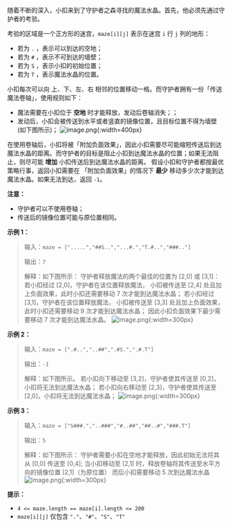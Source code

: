 随着不断的深入，小扣来到了守护者之森寻找的魔法水晶。首先，他必须先通过守护者的考验。

考验的区域是一个正方形的迷宫，`maze[i][j]` 表示在迷宫 `i` 行 `j` 列的地形：
- 若为 `.` ，表示可以到达的空地；
- 若为 `#` ，表示不可到达的墙壁；
- 若为 `S` ，表示小扣的初始位置；
- 若为 `T` ，表示魔法水晶的位置。

小扣每次可以向 上、下、左、右 相邻的位置移动一格。而守护者拥有一份「传送魔法卷轴」，使用规则如下：
- 魔法需要在小扣位于 **空地** 时才能释放，发动后卷轴消失；；
- 发动后，小扣会被传送到水平或者竖直的镜像位置，且目标位置不得为墙壁(如下图所示)；
![image.png](https://pic.leetcode.cn/1681789509-wTekFu-image.png){:width=400px}

在使用卷轴后，小扣将被「附加负面效果」，因此小扣需要尽可能缩短传送后到达魔法水晶的距离。而守护者的目标是阻止小扣到达魔法水晶的位置；如果无法阻止，则尽可能 **增加** 小扣传送后到达魔法水晶的距离。
假设小扣和守护者都按最优策略行事，返回小扣需要在 「附加负面效果」的情况下 **最少** 移动多少次才能到达魔法水晶。如果无法到达，返回 `-1`。

**注意：**
- 守护者可以不使用卷轴；
- 传送后的镜像位置可能与原位置相同。

**示例 1：**
>输入：`maze = [".....","##S..","...#.","T.#..","###.."]`
>
>输出：`7`
>
>解释：如下图所示：
>守护者释放魔法的两个最佳的位置为 [2,0] 或 [3,1]：
>若小扣经过 [2,0]，守护者在该位置释放魔法，
>小扣被传送至 [2,4] 处且加上负面效果，此时小扣还需要移动 7 次才能到达魔法水晶；
>若小扣经过 [3,1]，守护者在该位置释放魔法，
>小扣被传送至 [3,3] 处且加上负面效果，此时小扣还需要移动 9 次才能到达魔法水晶；
>因此小扣负面效果下最少需要移动 7 次才能到达魔法水晶。
![image.png](https://pic.leetcode.cn/1681714676-gksEMT-image.png){:width=300px}


**示例 2：**
>输入：`maze = [".#..","..##",".#S.",".#.T"]`
>
>输出：`-1`
>
>解释：如下图所示。
>若小扣向下移动至 [3,2]，守护者使其传送至 [0,2]，小扣将无法到达魔法水晶；
>若小扣向右移动至 [2,3]，守护者使其传送至 [2,0]，小扣将无法到达魔法水晶；
![image.png](https://pic.leetcode.cn/1681714693-LsxKAh-image.png){:width=300px}


**示例 3：**
>输入：`maze = ["S###.","..###","#..##","##..#","###.T"]`
>
>输出：`5`
>
>解释：如下图所示：
>守护者需要小扣在空地才能释放，因此初始无法将其从 [0,0] 传送至 [0,4];
>当小扣移动至 [2,1] 时，释放卷轴将其传送至水平方向的镜像位置 [2,1]（为原位置）
>而后小扣需要移动 5 次到达魔法水晶
![image.png](https://pic.leetcode.cn/1681800985-KrSdru-image.png){:width=300px}

**提示：**
- `4 <= maze.length == maze[i].length <= 200`
- `maze[i][j]` 仅包含 `"."`、`"#"`、`"S"`、`"T"`